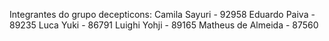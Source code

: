 Integrantes do grupo decepticons:
Camila Sayuri - 92958
Eduardo Paiva - 89235
Luca Yuki - 86791
Luighi Yohji - 89165
Matheus de Almeida - 87560